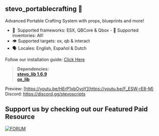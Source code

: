 ## stevo_portablecrafting 🧰
Advanced Portable Crafting System with props, blueprints and more!

- :bank: ﻿﻿﻿ Supported frameworks: ESX, QBCore & Qbox
﻿﻿﻿- :school_satchel:  Supported inventories: All! 
- :eye:  Supported targets: ox, qb & interact
- :speaking_head:  Locales: English, Español & Dutch

  
Follow our installation guide: [Click Here](https://docs.stevoscripts.com/free-scripts/stevo_portablecrafting)
﻿
> **Dependencies:**
> <br>
> **[stevo_lib 1.6.9](https://github.com/stevoscriptsteam/stevo_lib/releases/tag/1.6.8)**
> <br>
> **[ox_lib](https://github.com/overextended/ox_lib/releases/tag/v3.24.0)**

Preview: [https://youtu.be/HErP1xbOyoY](https://youtu.be/F_ESW-rE8-M)
<br>
Discord: https://discord.gg/stevoscripts


## Support us by checking out our Featured Paid Resource 
[![FORUM](https://github.com/user-attachments/assets/64ea1a30-f5f3-40bb-9ba0-7e309ff67d90)](https://store.stevoscripts.com/package/6448032)
